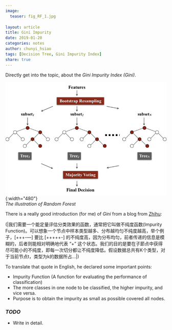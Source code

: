 ```yaml
---
image:
  teaser: fig_RF_1.jpg

layout: article
title: Gini Impurity
date: 2019-01-20
categories: notes
author: chunyi_hsiao
tags: [Decision Tree, Gini Impurity Index]
share: true
---
```


Directly get into the topic, about the *Gini Impurity Index (Gini)*.

![Diagram](/../images/fig_RF_1.jpg){:width="480"}  
*The illustration of Random Forest*

There is a really good introduction (for me) of *Gini* from a blog from [Zhihu](https://zhuanlan.zhihu.com/p/36795866):

(|我们需要一个能定量评估分类效果的函数，通常把它叫做不纯度函数(Impurity Function)。可以想象一个节点中样本类型越多、分布越均匀不纯度越高，举个例子，[+++-—] 要比 [+++++-] 的不纯度高，因为分布均匀，前者传递的信息是模糊的，后者则能相对明确地代表 “+” 这个状态。我们的目的是要在子節点中获得尽可能小的不纯度，即每一次切分都让不纯度降低。假设数据总共有K个类型，对于当前节点t，类型为k的数据所占...|)

To translate that quote in English, he declared some important points: 
- Impurity Function (A function for evaluating the performance of classification)
- The more classes in one node to be classified, the higher impurity, and vice versa.
- Purpose is to obtain the impurity as small as possible covered all nodes.

### *TODO*
- Write in detail.
